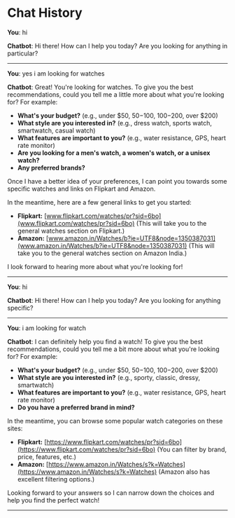 # Chat History

**You**: hi

**Chatbot**: Hi there! How can I help you today? Are you looking for anything in particular?

---

**You**: yes i am looking for watches

**Chatbot**: Great! You're looking for watches. To give you the best recommendations, could you tell me a little more about what you're looking for?  For example:

* **What's your budget?** (e.g., under $50, $50-$100, $100-$200, over $200)
* **What style are you interested in?** (e.g., dress watch, sports watch, smartwatch, casual watch)
* **What features are important to you?** (e.g., water resistance, GPS, heart rate monitor)
* **Are you looking for a men's watch, a women's watch, or a unisex watch?**
* **Any preferred brands?**

Once I have a better idea of your preferences, I can point you towards some specific watches and links on Flipkart and Amazon.

In the meantime, here are a few general links to get you started:

* **Flipkart:** [www.flipkart.com/watches/pr?sid=6bo](www.flipkart.com/watches/pr?sid=6bo)  (This will take you to the general watches section on Flipkart.)
* **Amazon:** [www.amazon.in/Watches/b?ie=UTF8&node=1350387031](www.amazon.in/Watches/b?ie=UTF8&node=1350387031) (This will take you to the general watches section on Amazon India.)


I look forward to hearing more about what you're looking for!

---

**You**: hi

**Chatbot**: Hi there! How can I help you today? Are you looking for anything specific?

---

**You**: i am looking for watch

**Chatbot**: I can definitely help you find a watch! To give you the best recommendations, could you tell me a bit more about what you're looking for?  For example:

* **What's your budget?** (e.g., under $50, $50-$100, $100-$200, over $200)
* **What style are you interested in?** (e.g., sporty, classic, dressy, smartwatch)
* **What features are important to you?** (e.g., water resistance, GPS, heart rate monitor)
* **Do you have a preferred brand in mind?**

In the meantime, you can browse some popular watch categories on these sites:

* **Flipkart:** [https://www.flipkart.com/watches/pr?sid=6bo](https://www.flipkart.com/watches/pr?sid=6bo)  (You can filter by brand, price, features, etc.)
* **Amazon:** [https://www.amazon.in/Watches/s?k=Watches](https://www.amazon.in/Watches/s?k=Watches) (Amazon also has excellent filtering options.)

Looking forward to your answers so I can narrow down the choices and help you find the perfect watch!

---

